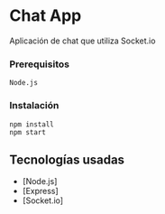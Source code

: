 # Chat App
Aplicación de chat que utiliza Socket.io

### Prerequisitos

```
Node.js
```

### Instalación

```
npm install
npm start
```

## Tecnologías usadas

* [Node.js]
* [Express]
* [Socket.io]


